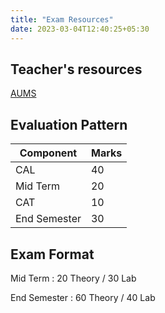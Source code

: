 ```yaml
---
title: "Exam Resources"
date: 2023-03-04T12:40:25+05:30
---
```


## Teacher's resources

[AUMS](https://aumscb.amrita.edu/access/content/group/62127/)

## Evaluation Pattern

| Component    | Marks |
|--------------|-------|
| CAL          | 40    |
| Mid Term     | 20    |
| CAT          | 10    |
| End Semester | 30    |

## Exam Format

Mid Term
: 20 Theory / 30 Lab

End Semester
: 60 Theory / 40 Lab
